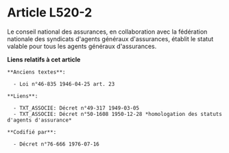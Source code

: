 # Article L520-2

Le conseil national des assurances, en collaboration avec la fédération nationale des syndicats d'agents généraux
d'assurances, établit le statut valable pour tous les agents généraux d'assurances.

**Liens relatifs à cet article**

	**Anciens textes**:

	  - Loi n°46-835 1946-04-25 art. 23

	**Liens**:

	  - TXT_ASSOCIE: Décret n°49-317 1949-03-05
	  - TXT_ASSOCIE: Décret n°50-1608 1950-12-28 *homologation des statuts d'agents d'assurance*

	**Codifié par**:

	  - Décret n°76-666 1976-07-16
